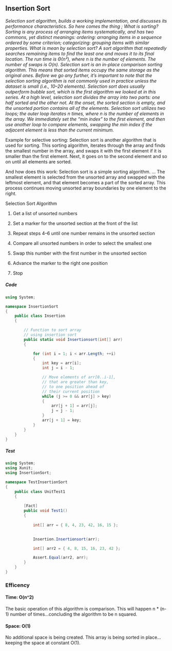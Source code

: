 ﻿## Insertion Sort

*Selection sort algorithm, builds a working implementation, and discusses its performance characteristics. So here comes the thing ; What is sorting? Sorting is any process of arranging items systematically, and has two commons, yet distinct meanings: ordering: arranging items in a sequence ordered by some criterion; categorizing: grouping items with similar properties. What is mean by selection sort? A sort algorithm that repeatedly searches remaining items to find the least one and moves it to its final location. The run time is Θ(n²), where n is the number of elements. The number of swaps is O(n). Selection sort is an in-place comparison sorting algorithm. This means that sorted items occupy the same storage as the original ones. Before we go any further, it’s important to note that the selection sorting algorithm is not commonly used in practice unless the dataset is small (i.e., 10–20 elements). Selection sort does usually outperform bubble sort, which is the first algorithm we looked at in this series. At a high level, selection sort divides the array into two parts: one half sorted and the other not. At the onset, the sorted section is empty, and the unsorted portion contains all of the elements. Selection sort utilizes two loops; the outer loop iterates n times, where n is the number of elements in the array. We immediately set the “min index” to the first element, and then use another loop to compare elements, swapping the min index if the adjacent element is less than the current minimum.*


Example for selective sorting: Selection sort is another algorithm that is used for sorting. This sorting algorithm, iterates through the array and finds the smallest number in the array, and swaps it with the first element if it is smaller than the first element. Next, it goes on to the second element and so on until all elements are sorted.

And how does this work: Selection sort is a simple sorting algorithm. … The smallest element is selected from the unsorted array and swapped with the leftmost element, and that element becomes a part of the sorted array. This process continues moving unsorted array boundaries by one element to the right.

Selection Sort Algorithm

1. Get a list of unsorted numbers


2. Set a marker for the unsorted section at the front of the list


3. Repeat steps 4–6 until one number remains in the unsorted section


4. Compare all unsorted numbers in order to select the smallest one


5. Swap this number with the first number in the unsorted section


6. Advance the marker to the right one position


7. Stop

##### Code

```C#
using System;

namespace InsertionSort
{
    public class Insertion
    {

        // Function to sort array
        // using insertion sort
        public static void Insertionsort(int[] arr)
        {

            for (int i = 1; i < arr.Length; ++i)
            {
                int key = arr[i];
                int j = i - 1;

                // Move elements of arr[0..i-1],
                // that are greater than key,
                // to one position ahead of
                // their current position
                while (j >= 0 && arr[j] > key)
                {
                    arr[j + 1] = arr[j];
                    j = j - 1;
                }
                arr[j + 1] = key;
            }
        }
    }
}

```

##### Test
```C#
using System;
using Xunit;
using InsertionSort;

namespace TestInsertionSort
{
    public class UnitTest1
    {
        
        [Fact]
        public void Test1()
        {
           
            int[] arr = { 8, 4, 23, 42, 16, 15 };
         

            Insertion.Insertionsort(arr);

            int[] arr2 = { 4, 8, 15, 16, 23, 42 };

            Assert.Equal(arr2, arr);
        }
    }
}
```

### Efficency
#### Time: O(n^2)
The basic operation of this algorithm is comparison. This will happen n * (n-1) number of times…concluding the algorithm to be n squared.
#### Space: O(1)
No additional space is being created. This array is being sorted in place…keeping the space at constant O(1).

